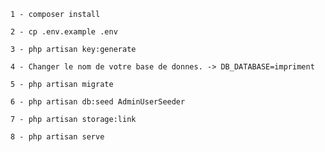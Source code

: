 `1 - composer install`

`2 - cp .env.example .env`

`3 - php artisan key:generate`

`4 - Changer le nom de votre base de donnes. -> DB_DATABASE=impriment`

`5 - php artisan migrate`

`6 - php artisan db:seed AdminUserSeeder`

`7 - php artisan storage:link`

`8 - php artisan serve`
